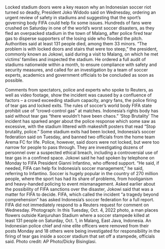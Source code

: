 Locked stadium doors were a key reason why an Indonesian soccer riot turned so deadly, President Joko Widodo said on Wednesday, ordering an urgent review of safety in stadiums and suggesting that the sport’s governing body FIFA could help fix some issues.
Hundreds of fans were crushed on Saturday in one of the world’s worst soccer disasters, as they fled an overpacked stadium in the town of Malang, after police fired tear gas to disperse supporters of the losing side who flooded the pitch.
Authorities said at least 131 people died, among them 33 minors.
“The problem is with locked doors and stairs that were too steep,” the president, commonly known as Jokowi, said during a visit to Malang, on which he met victims’ families and inspected the stadium.
He ordered a full audit of stadiums nationwide within a month, to ensure compliance with safety and security measures, and called for an investigation by a team of soccer experts, academics and government officials to be concluded as soon as possible.

Comments from spectators, police and experts who spoke to Reuters, as well as video footage, show the incident was caused by a confluence of factors – a crowd exceeding stadium capacity, angry fans, the police firing of tear gas and locked exits.
The rules of soccer’s world body FIFA state prohibit use of “crowd-control gas” at matches. Indonesia’s rights body has said without tear gas “there wouldn’t have been chaos.”
‘Stop Brutality’
The incident has sparked anger about the police response which some saw as excessive, with the stadium littered with makeshift posters that read “Stop brutality, police.”
Some stadium exits had been locked, Indonesia’s soccer federation said on Tuesday, and banned two officials from the home team Arema FC for life.
Police, however, said doors were not locked, but were too narrow for people to pass through. They are investigating dozens of personnel over a suspected ethical breach, including a controversial use of tear gas in a confined space.
Jokowi said he had spoken by telephone on Monday to FIFA President Gianni Infantino, who offered support.
“He said, if needed, FIFA can help fix Indonesia’s soccer management,” he said, referring to Infantino.
Soccer is hugely popular in the country of 270 million people, where the sport has had its share of problems, from hooliganism and heavy-handed policing to event mismanagement.
Asked earlier about the possibility of FIFA sanctions over the disaster, Jokowi said that was a matter for FIFA to decide.
FIFA, which called the incident “a tragedy beyond comprehension” has asked Indonesia’s soccer federation for a full report.
FIFA did not immediately respond to a Reuters request for comment on Wednesday.
Photograph: In this Tuesday, Oct. 4, 2022 photo, a man places flowers outside Kanjuruhan Stadium where a soccer stampede killed at least 131 people on Saturday, Oct. 1, in Malang, East Java, Indonesia. An Indonesian police chief and nine elite officers were removed from their posts Monday and 18 others were being investigated for responsibility in the firing of tear gas inside a soccer stadium that set off a stampede, officials said. Photo credit: AP Photo/Dicky Bisinglasi.